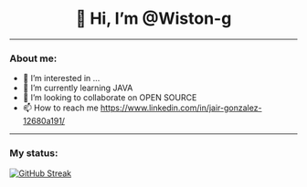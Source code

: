 
<div id="header" align="center">
  <h1 align="center">👋 Hi, I’m @Wiston-g</h1>
</div>

---
### About me:
- 👀 I’m interested in ...
- 🌱 I’m currently learning JAVA
- 💞️ I’m looking to collaborate on OPEN SOURCE 
- 📫 How to reach me https://www.linkedin.com/in/jair-gonzalez-12680a191/
---
### My status:
[![GitHub Streak](https://streak-stats.demolab.com/?user=Wiston-g)](https://git.io/streak-stats)

<!---
Wiston-g/Wiston-g is a ✨ special ✨ repository because its `README.md` (this file) appears on your GitHub profile.
You can click the Preview link to take a look at your changes.
--->

